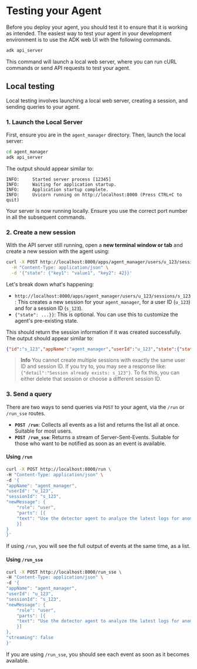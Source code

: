 # Testing your Agent

Before you deploy your agent, you should test it to ensure that it is working as intended. The easiest way to test your agent in your development environment is to use the ADK web UI with the following commands.

```bash
adk api_server
```

This command will launch a local web server, where you can run cURL commands or send API requests to test your agent.

## Local testing

Local testing involves launching a local web server, creating a session, and sending queries to your agent.

### 1. Launch the Local Server

First, ensure you are in the `agent_manager` directory. Then, launch the local server:

```bash
cd agent_manager
adk api_server
```

The output should appear similar to:

```
INFO:     Started server process [12345]
INFO:     Waiting for application startup.
INFO:     Application startup complete.
INFO:     Uvicorn running on http://localhost:8000 (Press CTRL+C to quit)
```

Your server is now running locally. Ensure you use the correct port number in all the subsequent commands.

### 2. Create a new session

With the API server still running, open a **new terminal window or tab** and create a new session with the agent using:

```bash
curl -X POST http://localhost:8000/apps/agent_manager/users/u_123/sessions/s_123 \
  -H "Content-Type: application/json" \
  -d '{"state": {"key1": "value1", "key2": 42}}'
```

Let's break down what's happening:

*   `http://localhost:8000/apps/agent_manager/users/u_123/sessions/s_123`: This creates a new session for your `agent_manager`, for a user ID (`u_123`) and for a session ID (`s_123`).
*   `{"state": ...}}`: This is optional. You can use this to customize the agent's pre-existing state.

This should return the session information if it was created successfully. The output should appear similar to:

```json
{"id":"s_123","appName":"agent_manager","userId":"u_123","state":{"state":{"key1":"value1","key2":42}},"events":[],"lastUpdateTime":1743711430.022186}
```

> **Info**
> You cannot create multiple sessions with exactly the same user ID and session ID. If you try to, you may see a response like: `{"detail":"Session already exists: s_123"}`. To fix this, you can either delete that session or choose a different session ID.

### 3. Send a query

There are two ways to send queries via `POST` to your agent, via the `/run` or `/run_sse` routes.

*   **`POST /run`**: Collects all events as a list and returns the list all at once. Suitable for most users.
*   **`POST /run_sse`**: Returns a stream of Server-Sent-Events. Suitable for those who want to be notified as soon as an event is available.

#### Using `/run`

```bash
curl -X POST http://localhost:8000/run \
-H "Content-Type: application/json" \
-d '{
"appName": "agent_manager",
"userId": "u_123",
"sessionId": "s_123",
"newMessage": {
    "role": "user",
    "parts": [{
    "text": "Use the detector agent to analyze the latest logs for anomalies."
    }]
}
}'
```

If using `/run`, you will see the full output of events at the same time, as a list.

#### Using `/run_sse`

```bash
curl -X POST http://localhost:8000/run_sse \
-H "Content-Type: application/json" \
-d '{
"appName": "agent_manager",
"userId": "u_123",
"sessionId": "s_123",
"newMessage": {
    "role": "user",
    "parts": [{
    "text": "Use the detector agent to analyze the latest logs for anomalies."
    }]
},
"streaming": false
}'
```

If you are using `/run_sse`, you should see each event as soon as it becomes available. 